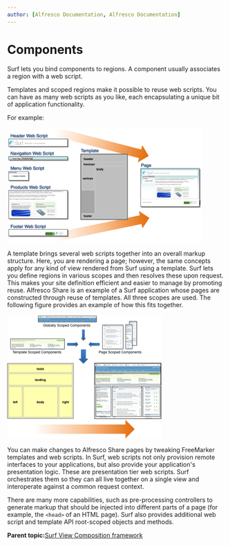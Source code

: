 ```yaml
---
author: [Alfresco Documentation, Alfresco Documentation]
---
```


# Components

Surf lets you bind components to regions. A component usually associates a region with a web script.

Templates and scoped regions make it possible to reuse web scripts. You can have as many web scripts as you like, each encapsulating a unique bit of application functionality.

For example:

![](../images/12-8.png)

A template brings several web scripts together into an overall markup structure. Here, you are rendering a page; however, the same concepts apply for any kind of view rendered from Surf using a template. Surf lets you define regions in various scopes and then resolves these upon request. This makes your site definition efficient and easier to manage by promoting reuse. Alfresco Share is an example of a Surf application whose pages are constructed through reuse of templates. All three scopes are used. The following figure provides an example of how this fits together.

![](../images/12-9.png)



You can make changes to Alfresco Share pages by tweaking FreeMarker templates and web scripts. In Surf, web scripts not only provision remote interfaces to your applications, but also provide your application's presentation logic. These are presentation tier web scripts. Surf orchestrates them so they can all live together on a single view and interoperate against a common request context.

There are many more capabilities, such as pre-processing controllers to generate markup that should be injected into different parts of a page \(for example, the `<head>` of an HTML page\). Surf also provides additional web script and template API root-scoped objects and methods.

**Parent topic:**[Surf View Composition framework](../concepts/surf-view-fwork-intro.md)

